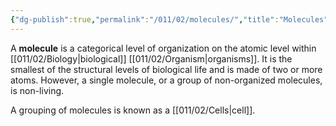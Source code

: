 ```yaml
---
{"dg-publish":true,"permalink":"/011/02/molecules/","title":"Molecules","tags":["BIOL305"],"noteIcon":"1","created":"2024-10-03T20:45:56.492-07:00","updated":"2024-10-03T23:04:39.879-07:00"}
---
```


A **molecule** is a categorical level of organization on the atomic level within [[011/02/Biology\|biological]] [[011/02/Organism\|organisms]]. It is the smallest of the structural levels of biological life and is made of two or more atoms. However, a single molecule, or a group of non-organized molecules, is non-living.

A grouping of molecules is known as a [[011/02/Cells\|cell]].
